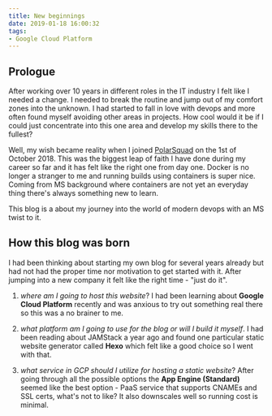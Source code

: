```yaml
---
title: New beginnings
date: 2019-01-18 16:00:32
tags:
- Google Cloud Platform
---
```


## Prologue

After working over 10 years in different roles in the IT industry I felt like I needed a change. I needed to break the routine and jump out of my comfort zones into the unknown. I had started to fall in love with devops and more often found myself avoiding other areas in projects. How cool would it be if I could just concentrate into this one area and develop my skills there to the fullest?

Well, my wish became reality when I joined [PolarSquad](https://www.polarsquad.com/) on the 1st of October 2018. This was the biggest leap of faith I have done during my career so far and it has felt like the right one from day one. Docker is no longer a stranger to me and running builds using containers is super nice. Coming from MS background where containers are not yet an everyday thing there's always something new to learn.

This blog is a about my journey into the world of modern devops with an MS twist to it.

## How this blog was born

I had been thinking about starting my own blog for several years already but had not had the proper time nor motivation to get started with it. After jumping into a new company it felt like the right time - "just do it".

1. _where am I going to host this website_? I had been learning about **Google Cloud Platform** recently and was anxious to try out something real there so this was a no brainer to me.

1. _what platform am I going to use for the blog or will I build it myself_. I had been reading about JAMStack a year ago and found one particular static website generator called **Hexo** which felt like a good choice so I went with that.

1. _what service in GCP should I utilize for hosting a static website_? After going through all the possible options the **App Engine (Standard)** seemed like the best option - PaaS service that supports CNAMEs and SSL certs, what's not to like? It also downscales well so running cost is minimal.
